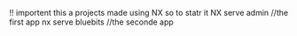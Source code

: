 !! importent 
this a projects made using NX so to statr it 
NX serve admin //the first app
nx serve bluebits //the seconde app 
